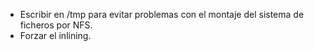 - Escribir en /tmp para evitar problemas con el montaje del sistema de ficheros por NFS.
- Forzar el inlining.